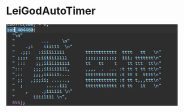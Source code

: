 # LeiGodAutoTimer

![weewooweewoo](https://raw.githubusercontent.com/extremeblackliu/LeiGodAutoTimerV10/master/lg.jpg)
